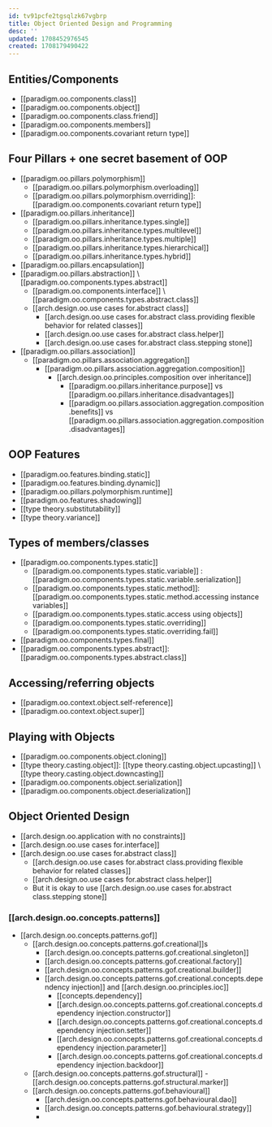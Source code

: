 ```yaml
---
id: tv91pcfe2tgsqlzk67vgbrp
title: Object Oriented Design and Programming
desc: ''
updated: 1708452976545
created: 1708179490422
---
```


## Entities/Components

- [[paradigm.oo.components.class]]
- [[paradigm.oo.components.object]]
- [[paradigm.oo.components.class.friend]]
- [[paradigm.oo.components.members]]
- [[paradigm.oo.components.covariant return type]]

## Four Pillars + one secret basement of OOP

- [[paradigm.oo.pillars.polymorphism]]
  - [[paradigm.oo.pillars.polymorphism.overloading]]
  - [[paradigm.oo.pillars.polymorphism.overriding]]: [[paradigm.oo.components.covariant return type]]
- [[paradigm.oo.pillars.inheritance]]
  - [[paradigm.oo.pillars.inheritance.types.single]]
  - [[paradigm.oo.pillars.inheritance.types.multilevel]]
  - [[paradigm.oo.pillars.inheritance.types.multiple]]
  - [[paradigm.oo.pillars.inheritance.types.hierarchical]]
  - [[paradigm.oo.pillars.inheritance.types.hybrid]]
- [[paradigm.oo.pillars.encapsulation]]
- [[paradigm.oo.pillars.abstraction]] \ [[paradigm.oo.components.types.abstract]]
  - [[paradigm.oo.components.interface]] \ [[paradigm.oo.components.types.abstract.class]] 
  - [[arch.design.oo.use cases for.abstract class]]
    - [[arch.design.oo.use cases for.abstract class.providing flexible behavior for related classes]]
    - [[arch.design.oo.use cases for.abstract class.helper]]
    - [[arch.design.oo.use cases for.abstract class.stepping stone]]
- [[paradigm.oo.pillars.association]]
  - [[paradigm.oo.pillars.association.aggregation]]
    - [[paradigm.oo.pillars.association.aggregation.composition]]
      - [[arch.design.oo.principles.composition over inheritance]]
        - [[paradigm.oo.pillars.inheritance.purpose]] vs [[paradigm.oo.pillars.inheritance.disadvantages]]
        - [[paradigm.oo.pillars.association.aggregation.composition.benefits]] vs [[paradigm.oo.pillars.association.aggregation.composition.disadvantages]]

## OOP Features

- [[paradigm.oo.features.binding.static]]
- [[paradigm.oo.features.binding.dynamic]]
- [[paradigm.oo.pillars.polymorphism.runtime]]
- [[paradigm.oo.features.shadowing]]
- [[type theory.substitutability]]
- [[type theory.variance]]

## Types of members/classes

- [[paradigm.oo.components.types.static]]
  - [[paradigm.oo.components.types.static.variable]]
: [[paradigm.oo.components.types.static.variable.serialization]]
  - [[paradigm.oo.components.types.static.method]]: [[paradigm.oo.components.types.static.method.accessing instance variables]]
  - [[paradigm.oo.components.types.static.access using objects]]
  - [[paradigm.oo.components.types.static.overriding]]
  - [[paradigm.oo.components.types.static.overriding.fail]]
- [[paradigm.oo.components.types.final]]
- [[paradigm.oo.components.types.abstract]]: [[paradigm.oo.components.types.abstract.class]]

## Accessing/referring objects

- [[paradigm.oo.context.object.self-reference]]
- [[paradigm.oo.context.object.super]]

## Playing with Objects

- [[paradigm.oo.components.object.cloning]]
- [[type theory.casting.object]]: [[type theory.casting.object.upcasting]] \ [[type theory.casting.object.downcasting]]
- [[paradigm.oo.components.object.serialization]]
- [[paradigm.oo.components.object.deserialization]]

## Object Oriented Design

- [[arch.design.oo.application with no constraints]]
- [[arch.design.oo.use cases for.interface]]
- [[arch.design.oo.use cases for.abstract class]]
  - [[arch.design.oo.use cases for.abstract class.providing flexible behavior for related classes]]
  - [[arch.design.oo.use cases for.abstract class.helper]]
  - But it is okay to use [[arch.design.oo.use cases for.abstract class.stepping stone]]

### [[arch.design.oo.concepts.patterns]]

- [[arch.design.oo.concepts.patterns.gof]]
  - [[arch.design.oo.concepts.patterns.gof.creational]]s
    - [[arch.design.oo.concepts.patterns.gof.creational.singleton]]
    - [[arch.design.oo.concepts.patterns.gof.creational.factory]]
    - [[arch.design.oo.concepts.patterns.gof.creational.builder]]
    - [[arch.design.oo.concepts.patterns.gof.creational.concepts.dependency injection]] and [[arch.design.oo.principles.ioc]]
      - [[concepts.dependency]]
      - [[arch.design.oo.concepts.patterns.gof.creational.concepts.dependency injection.constructor]]
      - [[arch.design.oo.concepts.patterns.gof.creational.concepts.dependency injection.setter]]
      - [[arch.design.oo.concepts.patterns.gof.creational.concepts.dependency injection.parameter]]
      - [[arch.design.oo.concepts.patterns.gof.creational.concepts.dependency injection.backdoor]]
  - [[arch.design.oo.concepts.patterns.gof.structural]]
    -[[arch.design.oo.concepts.patterns.gof.structural.marker]]
  - [[arch.design.oo.concepts.patterns.gof.behavioural]]
    - [[arch.design.oo.concepts.patterns.gof.behavioural.dao]]
    - [[arch.design.oo.concepts.patterns.gof.behavioural.strategy]]
    - 